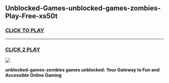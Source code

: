 
## Unblocked-Games-unblocked-games-zombies-Play-Free-xs50t
<h3>
<a href="https://premium76.site?title=unblocked-games-zombies&ref=18A">CLICK TO PLAY</a></h3>
<hr>

<h3>
<a href="https://premium76.site?title=unblocked-games-zombies&ref=18A">CLICK 2 PLAY</a>
  
</h3>

<a href="https://premium76.site?title=unblocked-games-zombies&ref=18A"><img src="https://clearcache.store/games.png"></a>


**unblocked-games-zombies games unblocked: Your Gateway to Fun and Accessible Online Gaming**
